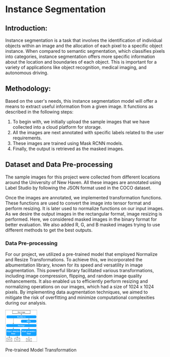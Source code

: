 # Instance Segmentation
## Introduction:
Instance segmentation is a task that involves the identification of individual objects within an image and the allocation of each pixel to a specific object instance. When compared to semantic segmentation, which classifies pixels into categories, instance segmentation offers more specific information about the location and boundaries of each object. This is important for a variety of applications like object recognition, medical imaging, and autonomous driving.

## Methodology:
Based on the user's needs, this instance segmentation model will offer a means to extract useful information from a given image. It functions as described in the following steps:
1. To begin with, we initially upload the sample images that we have collected into a cloud platform for storage.
2. All the images are next annotated with specific labels related to the user requirements.
3. These images are trained using Mask RCNN models.
3. Finally, the output is retrieved as the masked images.

## Dataset and Data Pre-processing
The sample images for this project were collected from different locations around the University of New Haven. All these images are annotated using Label Studio by following the JSON format used in the COCO dataset. 

Once the images are annotated, we implemented transformation functions. These functions are used to convert the image into tensor format and perform resizing. It is later used to normalize functions on our input images.
As we desire the output images in the rectangular format, image resizing is performed. Here, we considered masked images in the binary format for better evaluation. We also added R, G, and B masked images trying to use different methods to get the best outputs.

### Data Pre-processing

For our project, we utilized a pre-trained model that employed Normalize and Resize Transformations. To achieve this, we incorporated the albumentation library, known for its speed and versatility in image augmentation. This powerful library facilitated various transformations, including image compression, flipping, and random image quality enhancements. It also enabled us to efficiently perform resizing and normalizing operations on our images, which had a size of 1024 x 1024 pixels. By implementing data augmentation techniques, we aimed to mitigate the risk of overfitting and minimize computational complexities during our analysis.

<img src="utils/model_architecture.png" alt="Model Architecture" width="100" height="100" />

Pre-trained Model Transformation

